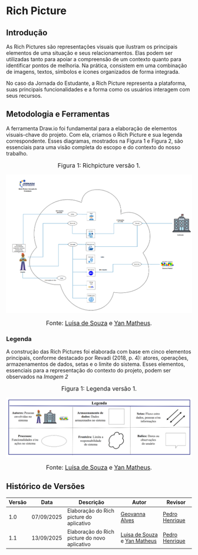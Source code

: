 # Rich Picture

## Introdução

As Rich Pictures são representações visuais que ilustram os principais elementos de uma situação e seus relacionamentos. Elas podem ser utilizadas tanto para apoiar a compreensão de um contexto quanto para identificar pontos de melhoria. Na prática, consistem em uma combinação de imagens, textos, símbolos e ícones organizados de forma integrada.

No caso da Jornada do Estudante, a Rich Picture representa a plataforma, suas principais funcionalidades e a forma como os usuários interagem com seus recursos.

## Metodologia e Ferramentas

A ferramenta Draw.io foi fundamental para a elaboração de elementos visuais-chave do projeto. Com ela, criamos o Rich Picture e sua legenda correspondente. Esses diagramas, mostrados na Figura 1 e Figura 2, são essenciais para uma visão completa do escopo e do contexto do nosso trabalho.

<font size="3"><p style="text-align: center">Figura 1: Richpicture versão 1.</p></font>

![Richpicturev1](../img/RichPicture.png)

<font size="3"><p style="text-align: center">Fonte: [Luísa de Souza](https://github.com/luisa12ll)  e [Yan Matheus](https://github.com/Yanmatheus0812).</p></font>

### Legenda

A construção das Rich Pictures foi elaborada com base em cinco elementos principais, conforme destacado por Revadi (2018, p. 4): atores, operações, armazenamentos de dados, setas e o limite do sistema. Esses elementos, essenciais para a representação do contexto do projeto, podem ser observados na *Imagem 2*

<font size="3"><p style="text-align: center">Figura 1: Legenda versão 1.</p></font>

![Legendav1](../img/RichPicture-leg.png)

<font size="3"><p style="text-align: center">Fonte: [Luísa de Souza](https://github.com/luisa12ll)  e [Yan Matheus](https://github.com/Yanmatheus0812).</p></font>

## Histórico de Versões

| Versão | Data       | Descrição                   | Autor             | Revisor         |
|--------|------------|-----------------------------|-------------------|-----------------|
| 1.0    | 07/09/2025 | Elaboração do Rich picture do aplicativo           | [Geovanna Alves](https://github.com/GeovannaUmbelino)   | [Pedro Henrique](https://github.com/pedrohpsantos)  |
| 1.1    | 13/09/2025 | Elaboração do Rich picture do novo aplicativo      | [Luisa de Souza](https://github.com/luisa12ll) e [Yan Matheus](https://github.com/Yanmatheus0812)  | [Pedro Henrique](https://github.com/pedrohpsantos)  |
